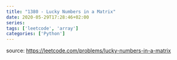 ```yaml
---
title: "1380 - Lucky Numbers in a Matrix"	
date: 2020-05-29T17:28:46+02:00
series:
tags: ['leetcode', 'array']
categories: ['Python']
---
```


source: https://leetcode.com/problems/lucky-numbers-in-a-matrix
